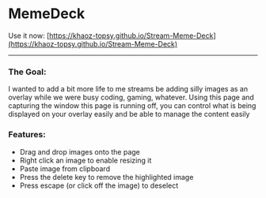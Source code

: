 # MemeDeck

Use it now: [https://khaoz-topsy.github.io/Stream-Meme-Deck](https://khaoz-topsy.github.io/Stream-Meme-Deck)

---

### The Goal:

I wanted to add a bit more life to me streams be adding silly images as an overlay while we were busy coding, gaming, whatever. Using this page and capturing the window this page is running off, you can control what is being displayed on your overlay easily and be able to manage the content easily

### Features:

- Drag and drop images onto the page
- Right click an image to enable resizing it
- Paste image from clipboard
- Press the delete key to remove the highlighted image
- Press escape (or click off the image) to deselect 

